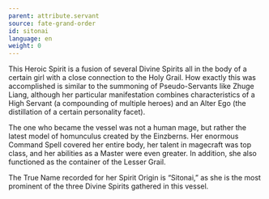 ```yaml
---
parent: attribute.servant
source: fate-grand-order
id: sitonai
language: en
weight: 0
---
```


This Heroic Spirit is a fusion of several Divine Spirits all in the body of a certain girl with a close connection to the Holy Grail. How exactly this was accomplished is similar to the summoning of Pseudo-Servants like Zhuge Liang, although her particular manifestation combines characteristics of a High Servant (a compounding of multiple heroes) and an Alter Ego (the distillation of a certain personality facet).

The one who became the vessel was not a human mage, but rather the latest model of homunculus created by the Einzberns. Her enormous Command Spell covered her entire body, her talent in magecraft was top class, and her abilities as a Master were even greater. In addition, she also functioned as the container of the Lesser Grail.

The True Name recorded for her Spirit Origin is “Sitonai,” as she is the most prominent of the three Divine Spirits gathered in this vessel.
